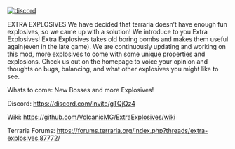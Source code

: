 
[![discord](https://img.shields.io/discord/701561867876696166?style=flat-square&logo=discord "Discord")](https://discord.com/invite/gTQjQz4)

EXTRA EXPLOSIVES We have decided that terraria doesn’t have enough fun explosives, so we came up with a solution! We introduce to you Extra Explosives! Extra Explosives takes old boring bombs and makes them useful again(even in the late game). We are continuously updating and working on this mod, more explosives to come with some unique properties and explosions. Check us out on the homepage to voice your opinion and thoughts on bugs, balancing, and what other explosives you might like to see.

Whats to come: New Bosses and more Explosives!

Discord: https://discord.com/invite/gTQjQz4

Wiki: https://github.com/VolcanicMG/ExtraExplosives/wiki

Terraria Forums: https://forums.terraria.org/index.php?threads/extra-explosives.87772/
